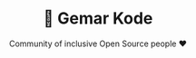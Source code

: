<div align="center">
<h1 align="center">👋 Gemar Kode</h3>
<p>Community of inclusive Open Source people ❤️</p>
<br />
</div>
